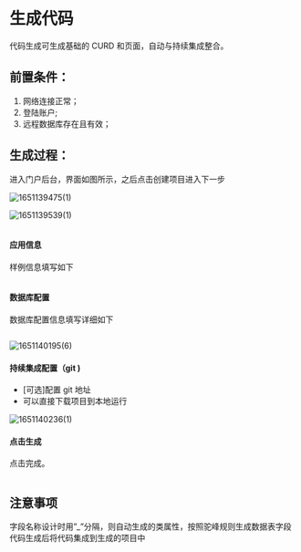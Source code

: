 # 生成代码

代码生成可生成基础的 CURD 和页面，自动与持续集成整合。

## 前置条件：

1. 网络连接正常；
2. 登陆账户;
3. 远程数据库存在且有效；

## 生成过程：

进入门户后台，界面如图所示，之后点击创建项目进入下一步

![1651139475(1)](https://user-images.githubusercontent.com/14259143/165727025-68c4da4a-3cdd-4aff-b1f3-b9257f83901c.png)



![1651139539(1)](https://user-images.githubusercontent.com/14259143/165726993-11f6371a-eae4-4121-a857-281319e3f372.png)

<img :src="$withBase('/technique/example_01.jpg')">

#### 应用信息

样例信息填写如下

<img :src="$withBase('/technique/example_02.png')">

#### 数据库配置

数据库配置信息填写详细如下

<img :src="$withBase('/technique/example_03.png')">

![1651140195(6)](https://user-images.githubusercontent.com/14259143/165728970-284d932d-932b-49f3-96ab-cebae17f7592.png)


#### 持续集成配置（git )

- [可选]配置 git 地址
- 可以直接下载项目到本地运行

![1651140236(1)](https://user-images.githubusercontent.com/14259143/165729126-39002a1d-aace-436d-9ec6-e0e70528a966.png)



#### 点击生成

点击完成。

<img :src="$withBase('/technique/example_05.png')">

## 注意事项

字段名称设计时用”_”分隔，则自动生成的类属性，按照驼峰规则生成数据表字段
代码生成后将代码集成到生成的项目中
